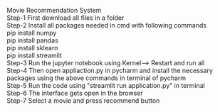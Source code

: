 Movie Recommendation System</br>
Step-1 First download all files in a folder</br>
Step-2 Install all packages needed in cmd with following commands</br>
pip install numpy</br>
pip install pandas</br>
pip install sklearn</br>
pip install streamlit</br>
Step-3 Run the jupyter notebook using Kernel--> Restart and run all</br>
Step-4 Then open appliaction.py in pycharm and install the necessary packages using the above commands in terminal of pycharm </br>
Step-5 Run the code using "streamlit run application.py" in terminal</br>
Step-6 The interface gets open in the browser</br>
Step-7 Select a movie and press recommend button</br>
